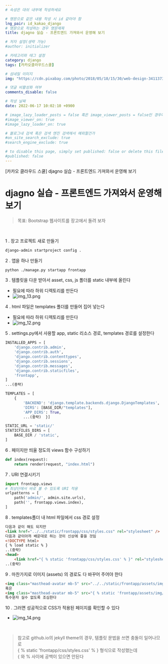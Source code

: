 ```yaml
---
# 속성은 대쉬 내부에 작성하세요

# 영문으로 같은 내용 작성 시 id 같아야 함
lng_pair: id_kakao_django
# 영문으로 작성하는 경우 영문제목
title: djagno 실습 - 프론트엔드 가져와서 운영해 보기

# 저자 설정(생략 가능)
#author: initializer

# 카테고리와 태그 설정
category: django
tags: [카카오클라우드스쿨]

# 섬네일 이미지
img: "https://cdn.pixabay.com/photo/2018/05/18/15/30/web-design-3411373__340.jpg"

# 댓글 비활성화 여부
comments_disable: false

# 작성 날짜
date: 2022-06-17 10:02:10 +0900

# image_lazy_loader_posts = false 혹은 image_viewer_posts = false인 경우에만 사용하세요
#image_viewer_on: true
#image_lazy_loader_on: true

# 블로그내 검색 혹은 검색 엔진 검색에서 예외할건가
#on_site_search_exclude: true
#search_engine_exclude: true

# to disable this page, simply set published: false or delete this file
#published: false
---
```


<!-- outline-start -->

[카카오 클라우드 스쿨] djagno 실습 - 프론트엔드 가져와서 운영해 보기

<!-- outline-end -->


# djagno 실습 - 프론트엔드 가져와서 운영해 보기
> 목표: Bootstrap 웹사이트를 장고에서 돌려 보자

<br>


 1 . 장고 프로젝트 새로 만들기

```bash
django-admin startproject config .
```

2 . 앱을 하나 만들기

```bash
python ./manage.py startapp frontapp
```

3 . 템플릿을 다운 받아서 asset, css, js 폴더를  static 내부에 올린다
   * 필요에 따라 하위 디렉토리를 만든다
   * ![img_13.png](img_13.png)

4 . html 파일은 templates 폴더를 만들어 집어 넣는다
   * 필요에 따라 하위 디렉토리를 만든다
   * ![img_12.png](img_12.png)

5 . settings.py에서 사용할 app, static 리소스 경로, templates 경로를 설정한다

```python
INSTALLED_APPS = [
    'django.contrib.admin',
    'django.contrib.auth',
    'django.contrib.contenttypes',
    'django.contrib.sessions',
    'django.contrib.messages',
    'django.contrib.staticfiles',
    'frontapp',
]
...(중략)

TEMPLATES = [
    {
        'BACKEND': 'django.template.backends.django.DjangoTemplates',
        'DIRS': [BASE_DIR/"templates"],
        'APP_DIRS': True,
        ...(중략)  }]

STATIC_URL = 'static/'
STATICFILES_DIRS = [
    BASE_DIR / 'static',
]
```

6 . 페이지만 띄울 정도의  views 함수 구성하기

```python
def index(request):
    return render(request, "index.html")
```

7 . URI 연결시키기

```python
import frontapp.views
# 최상단에서 바로 볼 수 있도록 URI 적용
urlpatterns = [
    path('admin/', admin.site.urls),
    path('', frontapp.views.index),
]
```

8 . templates폴더 내 html 파일에서 css 경로 설정

```html
다음과 같이 해도 되지만
<link href="../../static/frontapp/css/styles.css" rel="stylesheet" />
다음과 같이아까 배운대로 하는 것이 신상에 좋을 것임
<!DOCTYPE html>
{ % load static % }
..(중략)
<head>
    <link href="{ % static 'frontapp/css/styles.css' % }" rel="stylesheet" />
..(중략)
```

9 . 마찬가지로 이미지 (assets) 의 경로도 다 바꾸어 주어야 한다

```html
<img class="masthead-avatar mb-5" src="../../static/frontapp/assets/img/avataaars.svg" alt="..." />
혹은
<img class="masthead-avatar mb-5" src="{ % static 'frontapp/assets/img/avataaars.svg' % }" alt="..." />
특수문자 실수 없도록 조심한다
```

10 . 그러면 성공적으로 CSS가 적용된 페이지를 확인할 수 있다
   * ![img_14.png](img_14.png)


<br>

> 참고로 github.io의 jekyll theme의 경우, 템플릿 문법을 쓰면 충돌이 일어나므로 <br>
> { % static 'frontapp/css/styles.css' % } 형식으로 작성했는데 <br>
> { 와 % 사이에 공백이 있으면 안된다
